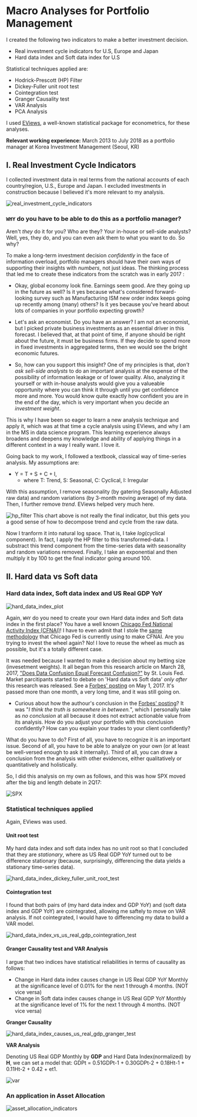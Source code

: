 # Macro Analyses for Portfolio Management

I created the following two indicators to make a better investment decision.
- Real investment cycle indicators for U.S, Europe and Japan
- Hard data index and Soft data index for U.S

Statistical techniques applied are:
- Hodrick-Prescott (HP) Filter
- Dickey-Fuller unit root test
- Cointegration test
- Granger Causality test
- VAR Analysis
- PCA Analysis

I used [EViews](https://www.eviews.com/home.html), a well-known statistical package for econometrics, for these analyses.

**Relevant working experience:** March 2013 to July 2018 as a portfolio manager at Korea Investment Management (Seoul, KR)

## I. Real Investment Cycle Indicators
I collected investment data in real terms from the national accounts of each country/region, U.S., Europe and Japan. I excluded investments in construction because I believed it's more relevant to my analysis.

![real_investment_cycle_indicators](real_investment_cycle_indicators.jpg)

### `WHY` do you have to be able to do this as a portfolio manager?
Aren't *they* do it for you? Who are they? Your in-house or sell-side analysts? Well, yes, they do, and you can even ask them to what you want to do. So why?

To make a long-term investment decision *confidently* in the face of information overload, portfolio managers should have their own ways of supporting their insights with *numbers*, not just ideas. The thinking process that led me to create these indicators from the scratch was in early 2017 :

- Okay, global economy look fine. Earnings seem good. Are they going up in the future as well? Is it yes because what's considered forward-looking survey such as Manufacturing ISM new order index keeps going up recently among (many) others? Is it yes because you've heard about lots of companies in your portfolio expecting growth?

- Let's ask an economist. Do you have an answer? I am not an economist, but I picked private business investments as an essential driver in this forecast. I believed that, at that point of time, if anyone should be right about the future, it must be business firms. If they decide to spend more in fixed investments in aggregated terms, then we would see the bright economic futures.

- So, how can you support this insight? One of my principles is that, *don't ask sell-side analysts* to do an important analysis at the expense of the possibility of information leakage or of lower quality. Also, analyzing it yourself or with in-house analysts would give you a valueable opportunity where you can think it through until you get confidence more and more. You would know quite exactly how confident you are in the end of the day, which is very important when you decide an *investment weight*.

This is why I have been so eager to learn a new analysis technique and apply it, which was at that time a cycle analysis using EViews, and why I am in the MS in data science program. This learning experience always broadens and deepens my knowledge and ability of applying things in a different context in a way I really want. I love it.


Going back to my work, I followed a textbook, classical way of time-series analysis. My assumptions are:
- Y = T + S + C + I,
  - where T: Trend, S: Seasonal, C: Cyclical, I: Irregular
 
 With this assumption, I remove seasonality (by gatering Seasonally Adjusted raw data) and random variations (by 3-month moving average) of my data. Then, I further remove *trend*. EViews helped very much here.


![hp_filter](hp_filter.jpg)
This chart above is not really the final indicator, but this gets you a good sense of how to decompose trend and cycle from the raw data.

Now I tranform it into natural log space. That is, I take *log*(cyclical component). In fact, I apply the HP filter to this transformed-data. I substract this trend component from the time-series data with seasonality and random variations removed. Finally, I take an exponential and then multiply it by 100 to get the final indicator going around 100.



## II. Hard data vs Soft data
### Hard data index, Soft data index and US Real GDP YoY
![hard_data_index_plot](hard_data_index_plot.jpg)

Again, `WHY` do you need to create your own Hard data index and Soft data index in the first place? You have a well known [Chicago Fed National Activity Index (CFNAI)](https://www.chicagofed.org/research/data/cfnai/current-data)! I have to even admit that I stole the [same methodology](https://www.chicagofed.org/~/media/publications/cfnai/background/cfnai-background-pdf.pdf) that Chicago Fed is currently using to make CFNAI. Are you trying to invest the wheel again? No! I love to reuse the wheel as much as possible, but it's a totally different case.

It was needed because I wanted to make a decision about my betting size (invesetment weights). It all began from this research article on March 28, 2017, ["Does Data Confusion Equal Forecast Confusion?"](https://research.stlouisfed.org/publications/economic-synopses/2017/03/28/does-data-confusion-equal-forecast-confusion/) by St. Louis Fed. Market parcitipants started to debate on 'Hard data vs Soft data' *only after* this research was released. See a [Forbes' posting](https://www.forbes.com/sites/scottanderson/2017/05/01/the-hard-vs-soft-data-debate-rages-on/#6719103f52a1) on May 1, 2017. It's passed more than one month, a very long time, and it was still going on.

- Curious about how the authour's conclusion in the [Forbes' posting](https://www.forbes.com/sites/scottanderson/2017/05/01/the-hard-vs-soft-data-debate-rages-on/#6719103f52a1)? It was "*I think the truth is somewhere in between.*", which I personally take as *no conclusion* at all because it does not extract actionable value from its analysis. How do you adjust your portfolio with this conclusion confidently? How can you explain your trades to your client confidently?

What do you have to do? First of all, you have to recognize it is an important issue. Second of all, you have to be able to analyze on your own (or at least be well-versed enough to ask it internally). Third of all, you can draw a conclusion from the analysis with other evidences, either qualitatively or quantitatively and holistically.

So, I did this analysis on my own as follows, and this was how SPX moved after the big and length debate in 2Q17:

![SPX](spx.png)


### Statistical techniques applied
Again, EViews was used.

#### Unit root test
My hard data index and soft data index has no unit root so that I concluded that they are *stationary*, where as US Real GDP YoY turned out to be difference stationary (because, surprisingly, differencing the data yields a stationary time-series data).

![hard_data_index_dickey_fuller_unit_root_test](hard_data_index_dickey_fuller_unit_root_test.jpg)


#### Cointegration test
I found that both pairs of (my hard data index and GDP YoY) and  (soft data index and GDP YoY) are cointegrated, allowing me saftely to move on VAR analysis. If not cointegrated, I would have to differencing my data to build a VAR model.

![hard_data_index_vs_us_real_gdp_cointegration_test](hard_data_index_vs_us_real_gdp_cointegration_test.jpg)


#### Granger Causality test and VAR Analysis
I argue that two indices have statistical reliabilities in terms of causality as follows:

- Change in Hard data index causes change in US Real GDP YoY Monthly at the significance level of 0.01% for the next 1 through 4 months. (NOT vice versa)
- Change in Soft data index causes change in US Real GDP YoY Monthly at the significance level of 1% for the next 1 through 4 months. (NOT vice versa)

**Granger Causality**

![hard_data_index_causes_us_real_gdp_granger_test](hard_data_index_causes_us_real_gdp_granger_test.jpg)

**VAR Analysis**

Denoting US Real GDP Monthly by **GDP** and Hard Data Index(normalized) by **H**, we can set a model that:
GDPt = 0.51GDPt-1 + 0.30GDPt-2 + 0.18Ht-1 + 0.11Ht-2 + 0.42 + et1.

![var](var_analysis.jpg)




### An application in Asset Allocation
![asset_allocation_indicators](asset_allocation_indicators.jpg)



